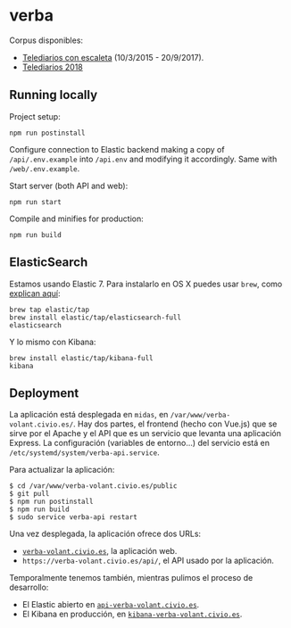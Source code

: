 # verba

Corpus disponibles:
 - [Telediarios con escaleta](https://s3.eu-west-3.amazonaws.com/verba-test.civio.es/Corpus-Telediarios-con-escaleta.zip) (10/3/2015 - 20/9/2017).
 - [Telediarios 2018](https://s3.eu-west-3.amazonaws.com/verba-test.civio.es/Corpus-Telediarios-2018.zip)


## Running locally

Project setup:

```
npm run postinstall
```

Configure connection to Elastic backend making a copy of `/api/.env.example` into `/api.env` and modifying it accordingly. Same with `/web/.env.example`.

Start server (both API and web):

```
npm run start
```

Compile and minifies for production:

```
npm run build
```

## ElasticSearch

Estamos usando Elastic 7. Para instalarlo en OS X puedes usar `brew`, como [explican aquí](https://www.elastic.co/guide/en/elastic-stack-get-started/7.3/get-started-elastic-stack.html#install-elasticsearch):

```
brew tap elastic/tap
brew install elastic/tap/elasticsearch-full
elasticsearch
```

Y lo mismo con Kibana:

```
brew install elastic/tap/kibana-full
kibana
```

## Deployment

La aplicación está desplegada en `midas`, en `/var/www/verba-volant.civio.es/`. Hay dos partes, el frontend (hecho con Vue.js) que se sirve por el Apache y el API que es un servicio que levanta una aplicación Express. La configuración (variables de entorno...) del servicio está en `/etc/systemd/system/verba-api.service`.

Para actualizar la aplicación:

```
$ cd /var/www/verba-volant.civio.es/public
$ git pull
$ npm run postinstall
$ npm run build
$ sudo service verba-api restart
```

Una vez desplegada, la aplicación ofrece dos URLs:

- [`verba-volant.civio.es`](https://verba-volant.civio.es/), la aplicación web.
- `https://verba-volant.civio.es/api/`, el API usado por la aplicación.

Temporalmente tenemos también, mientras pulimos el proceso de desarrollo:

- El Elastic abierto en [`api-verba-volant.civio.es`](https://api-verba-volant.civio.es/).
- El Kibana en producción, en [`kibana-verba-volant.civio.es`](https://kibana-verba-volant.civio.es).